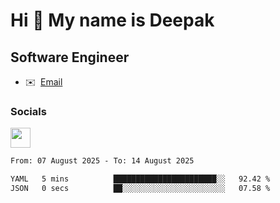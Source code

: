 Hi 👋 My name is Deepak
=======================

Software Engineer
-----------------
* ✉️  [Email](mailto:kumar.neu19@gmail.com)


### Socials

<p align="left"><a href="https://www.linkedin.com/in/deepak94kumar" target="_blank" rel="noreferrer"><img src="https://raw.githubusercontent.com/danielcranney/readme-generator/main/public/icons/socials/linkedin.svg" width="32" height="32" /></a></p>

<!--START_SECTION:waka-->

```txt
From: 07 August 2025 - To: 14 August 2025

YAML   5 mins          ███████████████████████░░   92.42 %
JSON   0 secs          ██░░░░░░░░░░░░░░░░░░░░░░░   07.58 %
```

<!--END_SECTION:waka-->
